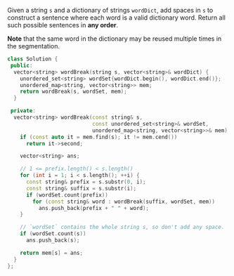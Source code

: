 Given a string `s` and a dictionary of strings `wordDict`, add spaces in `s` to construct a sentence where each word is a valid dictionary word. Return all such possible sentences in **any order**.

**Note** that the same word in the dictionary may be reused multiple times in the segmentation.

```cpp
class Solution {
 public:
  vector<string> wordBreak(string s, vector<string>& wordDict) {
    unordered_set<string> wordSet{wordDict.begin(), wordDict.end()};
    unordered_map<string, vector<string>> mem;
    return wordBreak(s, wordSet, mem);
  }

 private:
  vector<string> wordBreak(const string& s,
                           const unordered_set<string>& wordSet,
                           unordered_map<string, vector<string>>& mem) {
    if (const auto it = mem.find(s); it != mem.cend())
      return it->second;

    vector<string> ans;

    // 1 <= prefix.length() < s.length()
    for (int i = 1; i < s.length(); ++i) {
      const string& prefix = s.substr(0, i);
      const string& suffix = s.substr(i);
      if (wordSet.count(prefix))
        for (const string& word : wordBreak(suffix, wordSet, mem))
          ans.push_back(prefix + " " + word);
    }

    // `wordSet` contains the whole string s, so don't add any space.
    if (wordSet.count(s))
      ans.push_back(s);

    return mem[s] = ans;
  }
};
```